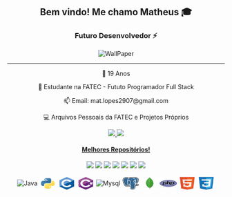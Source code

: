 <h2 align="center"> Bem vindo! Me chamo Matheus 🎓</h2>
<h3 align="center"> Futuro Desenvolvedor ⚡</h3>

<div align="center">
<img src="https://i.pinimg.com/originals/83/f6/5e/83f65e8c6efc88fabfcfbb11cf63bd8a.gif" height="400" wheight="200" border="0" alt="WallPaper">
</div><hr>

<div align="center">
<p> 🎉 19 Anos </p>
<p> 🎒 Estudante na FATEC - Fututo Programador Full Stack </p>
<p> 📫 Email: mat.lopes2907@gmail.com </p>
<p> 💻 Arquivos Pessoais da FATEC e Projetos Próprios </p>
</div>

<div align="center">
<a href= "https://github.com/MathLopes29">
<img height="180em" src="https://github-readme-stats.vercel.app/api?username=MathLopes29&show_icons=true&theme=react"/>
<img height="180em" src="https://github-readme-stats.vercel.app/api/top-langs/?username=MathLopes29&layout=compact&langs_count=10&&show_icons=true&theme=react"/>
</div>

<div align="center">
<h4> Melhores Repositórios! </h4>
<a href="https://github.com/MathLopes29/Liloca_Fest"><img height="100em" src="https://github-readme-stats.vercel.app/api/pin/?username=MathLopes29&repo=Liloca_Fest&langs_count=7&&show_icons=true&theme=react"/></a>
<a href="https://github.com/MathLopes29/Foot_Future"><img height="100em" src="https://github-readme-stats.vercel.app/api/pin/?username=MathLopes29&repo=Foot_Future&langs_count=7&&show_icons=true&theme=react"/></a>
<a href="https://github.com/MathLopes29/Tech_Entregas"><img height="100em" src="https://github-readme-stats.vercel.app/api/pin/?username=MathLopes29&repo=Tech_Entregas&langs_count=7&&show_icons=true&theme=react"/></a>
<a href= "https://github.com/MathLopes29/Back-End_I"><img height="100em" src="https://github-readme-stats.vercel.app/api/pin/?username=MathLopes29&repo=Back-End_I&langs_count=7&&show_icons=true&theme=react"/></a>
<a href= "https://github.com/MathLopes29/Alura_PostgreSQL"><img height="100em" src="https://github-readme-stats.vercel.app/api/pin/?username=MathLopes29&repo=Alura_PostgreSQL&langs_count=7&&show_icons=true&theme=react"/></a>
<a href= "https://github.com/MathLopes29/Udemy_Banco-de-Dados"><img height="100em" src="https://github-readme-stats.vercel.app/api/pin/?username=MathLopes29&repo=Udemy_Banco-de-Dados&langs_count=7&&show_icons=true&theme=react"/></a>
<a href= "https://github.com/MathLopes29/Banco_de_Dados_I"><img height="100em" src="https://github-readme-stats.vercel.app/api/pin/?username=MathLopes29&repo=Banco_de_Dados_I&langs_count=7&&show_icons=true&theme=react"/></a>
</div>
  
<div style="display:inline_block" align="center"><br>
<img align="center" alt="Java" height="30" width="40" src="https://cdn.jsdelivr.net/gh/devicons/devicon/icons/java/java-original.svg">
<img align="center" alt="Python" height="30" width="40" src="https://raw.githubusercontent.com/devicons/devicon/master/icons/python/python-original.svg">
<img align="center" alt="C" height="30" width="40" src="https://raw.githubusercontent.com/devicons/devicon/master/icons/c/c-original.svg">
<img align="center" alt="C#" height="30" width="40" src="https://github.com/devicons/devicon/blob/master/icons/csharp/csharp-original.svg">
<img align="center" alt="Mysql" height="30" width="40" src="https://cdn.jsdelivr.net/gh/devicons/devicon/icons/mysql/mysql-original.svg">
<img align="center" alt="PostgreSQL" height="30" width="40" src="https://github.com/devicons/devicon/blob/master/icons/postgresql/postgresql-original.svg">
<img align="center" alt="MongoDB" height="30" width="40" src="https://github.com/devicons/devicon/blob/master/icons/mongodb/mongodb-original.svg">
<img align="center" alt="PHP" height="30" width="40" src="https://github.com/devicons/devicon/blob/master/icons/php/php-original.svg">
<img align="center" alt="HTML" height="30" width="40" src="https://raw.githubusercontent.com/devicons/devicon/master/icons/html5/html5-original.svg">
<img align="center" alt="CSS" height="30" width="40" src="https://raw.githubusercontent.com/devicons/devicon/master/icons/css3/css3-original.svg">
</div><br>

